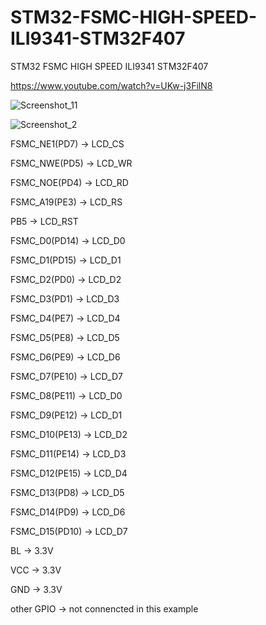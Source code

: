 # STM32-FSMC-HIGH-SPEED-ILI9341-STM32F407
STM32 FSMC HIGH SPEED ILI9341 STM32F407

https://www.youtube.com/watch?v=UKw-j3FilN8

![Screenshot_11](https://github.com/offpic/STM32-FSMC-HIGH-SPEED-ILI9341-STM32F407/assets/31142397/106944f1-8eda-4ba5-9bb8-d299e2df0578)

![Screenshot_2](https://github.com/offpic/STM32-FSMC-HIGH-SPEED-ILI9341-STM32F407/assets/31142397/589f8e23-7ec5-4470-9322-1eb25f0d9609)

FSMC_NE1(PD7)   -> LCD_CS

FSMC_NWE(PD5)	  -> LCD_WR

FSMC_NOE(PD4)		-> LCD_RD

FSMC_A19(PE3)		-> LCD_RS

PB5             -> LCD_RST	         

FSMC_D0(PD14)		-> LCD_D0

FSMC_D1(PD15)		-> LCD_D1

FSMC_D2(PD0)		-> LCD_D2

FSMC_D3(PD1)		-> LCD_D3

FSMC_D4(PE7)		-> LCD_D4

FSMC_D5(PE8)		-> LCD_D5

FSMC_D6(PE9)		-> LCD_D6

FSMC_D7(PE10)		-> LCD_D7

FSMC_D8(PE11)		-> LCD_D0

FSMC_D9(PE12)		-> LCD_D1

FSMC_D10(PE13)	-> LCD_D2

FSMC_D11(PE14)	-> LCD_D3

FSMC_D12(PE15)	-> LCD_D4

FSMC_D13(PD8)		-> LCD_D5

FSMC_D14(PD9)		-> LCD_D6

FSMC_D15(PD10)	-> LCD_D7

BL               -> 3.3V

VCC              -> 3.3V

GND              -> 3.3V

other GPIO       -> not connencted in this example
